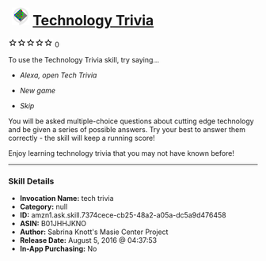 # &nbsp;<img src="skill_icon" alt="Technology Trivia icon" width="36"> [Technology Trivia](http://alexa.amazon.com/#skills/amzn1.ask.skill.7374cece-cb25-48a2-a05a-dc5a9d476458)
![0 stars](../../images/ic_star_border_black_18dp_1x.png)![0 stars](../../images/ic_star_border_black_18dp_1x.png)![0 stars](../../images/ic_star_border_black_18dp_1x.png)![0 stars](../../images/ic_star_border_black_18dp_1x.png)![0 stars](../../images/ic_star_border_black_18dp_1x.png) 0

To use the Technology Trivia skill, try saying...

* *Alexa, open Tech Trivia*

* *New game*

* *Skip*

You will be asked multiple-choice questions about cutting edge technology and be given a series of possible answers. Try your best to answer them correctly - the skill will keep a running score!

Enjoy learning technology trivia that you may not have known before!

***

### Skill Details

* **Invocation Name:** tech trivia
* **Category:** null
* **ID:** amzn1.ask.skill.7374cece-cb25-48a2-a05a-dc5a9d476458
* **ASIN:** B01JHHJKNO
* **Author:** Sabrina Knott's Masie Center Project
* **Release Date:** August 5, 2016 @ 04:37:53
* **In-App Purchasing:** No

